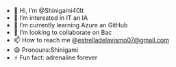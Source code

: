 - 👋 Hi, I’m @Shinigami40It
- 👀 I’m interested in IT an IA
- 🌱 I’m currently learning Azure an GitHub
- 💞️ I’m looking to collaborate on Bac
- 📫 How to reach me @estrelladelavismo07@gmail.com
- 😄 Pronouns:Shinigami
- ⚡ Fun fact: adrenaline forever

<!---
Shinigami40It/Shinigami40It is a ✨ special ✨ repository because its `README.md` (this file) appears on your GitHub profile.
You can click the Preview link to take a look at your changes.
--->
